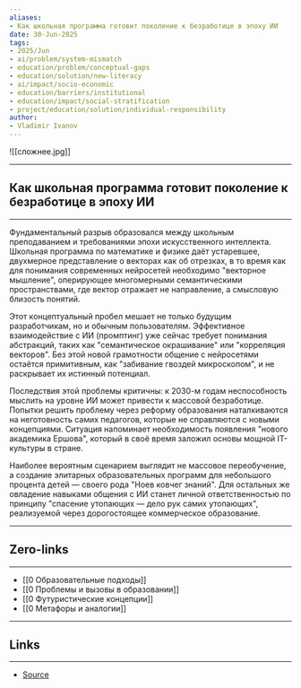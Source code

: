 ```yaml
---
aliases: 
- Как школьная программа готовит поколение к безработице в эпоху ИИ 
date: 30-Jun-2025
tags:
- 2025/Jun
- ai/problem/system-mismatch
- education/problem/conceptual-gaps 
- education/solution/new-literacy 
- ai/impact/socio-economic
- education/barriers/institutional 
- education/impact/social-stratification 
- project/education/solution/individual-responsibility
author:
- Vladimir Ivanov
---
```

![[сложнее.jpg]]

-----
##  Как школьная программа готовит поколение к безработице в эпоху ИИ 
-----
Фундаментальный разрыв образовался между школьным преподаванием и требованиями эпохи искусственного интеллекта. Школьная программа по математике и физике даёт устаревшее, двухмерное представление о векторах как об отрезках, в то время как для понимания современных нейросетей необходимо "векторное мышление", оперирующее многомерными семантическими пространствами, где вектор отражает не направление, а смысловую близость понятий.

Этот концептуальный пробел мешает не только будущим разработчикам, но и обычным пользователям. Эффективное взаимодействие с ИИ (промптинг) уже сейчас требует понимания абстракций, таких как "семантическое окрашивание" или "корреляция векторов". Без этой новой грамотности общение с нейросетями остаётся примитивным, как "забивание гвоздей микроскопом", и не раскрывает их истинный потенциал.

Последствия этой проблемы критичны: к 2030-м годам неспособность мыслить на уровне ИИ может привести к массовой безработице. Попытки решить проблему через реформу образования наталкиваются на неготовность самих педагогов, которые не справляются с новыми концепциями. Ситуация напоминает необходимость появления "нового академика Ершова", который в своё время заложил основы мощной IT-культуры в стране.

Наиболее вероятным сценарием выглядит не массовое переобучение, а создание элитарных образовательных программ для небольшого процента детей — своего рода "Ноев ковчег знаний". Для остальных же овладение навыками общения с ИИ станет личной ответственностью по принципу "спасение утопающих — дело рук самих утопающих", реализуемой через дорогостоящее коммерческое образование.

---
## Zero-links
---
- [[0 Образовательные подходы]]
- [[0 Проблемы и вызовы в образовании]]
- [[0 Футуристические концепции]]
- [[0 Метафоры и аналогии]]


---
## Links
---
- [Source](https://t.me/turboproject/1733)
